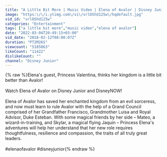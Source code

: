 ```yaml
---
title: "A Little Bit More | Music Video | Elena of Avalor | Disney Junior"
image: "https:\/\/i.ytimg.com\/vi\/vrlOShd125w\/hqdefault.jpg"
vid_id: "vrlOShd125w"
categories: "Entertainment"
tags: ["a little bit more","music video","elena of avalor"]
date: "2022-03-04T20:49:15+03:00"
vid_date: "2018-02-12T08:00:07Z"
duration: "PT2M26S"
viewcount: "5185863"
likeCount: "11422"
dislikeCount: ""
channel: "Disney Junior"
---
```

{% raw %}Elena's guest, Princess Valentina, thinks her kingdom is a little bit better than Avalor!<br /><br />Watch Elena of Avalor on Disney Junior and DisneyNOW! <br /><br />Elena of Avalor has saved her enchanted kingdom from an evil sorceress, and now must learn to rule Avalor with the help of a Grand Council comprised of her Grandfather Francisco, Grandmother Luisa and Royal Advisor, Duke Esteban. With some magical friends by her side – Mateo, a wizard-in-training, and Skylar, a magical flying Jaquin – Princess Elena's adventures will help her understand that her new role requires thoughtfulness, resilience and compassion, the traits of all truly great leaders.<br /><br />#elenaofavalor #disneyjunior{% endraw %}
